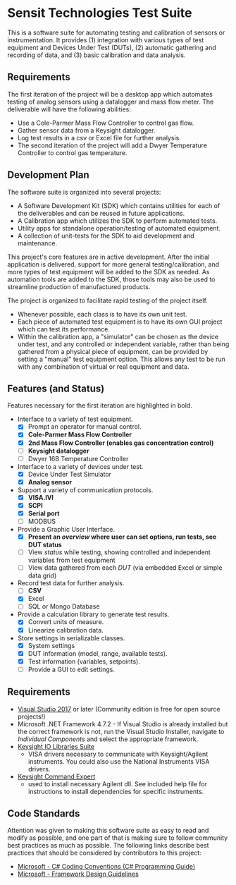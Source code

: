 # Sensit Technologies Test Suite
This is a software suite for automating testing and calibration of sensors or
instrumentation.  It provides (1) integration with various types of test
equipment and Devices Under Test (DUTs), (2) automatic gathering and recording of
data, and (3) basic calibration and data analysis.

## Requirements
The first iteration of the project will be a desktop app which automates testing
of analog sensors using a datalogger and mass flow meter.  The deliverable will
have the following abilities:
* Use a Cole-Parmer Mass Flow Controller to control gas flow.
* Gather sensor data from a Keysight datalogger.
* Log test results in a csv or Excel file for further analysis.
* The second iteration of the project will add a Dwyer Temperature Controller to control gas temperature.

## Development Plan
The software suite is organized into several projects:
* A Software Development Kit (SDK) which contains utilities for each of the
 deliverables and can be reused in future applications.
* A Calibration app which utilizes the SDK to perform automated tests.
* Utility apps for standalone operation/testing of automated equipment.
* A collection of unit-tests for the SDK to aid development and maintenance.

This project's core features are in active development.  After the initial
application is delivered, support for more general testing/calibration, and
more types of test equipment will be added to the SDK as needed.  As automation
tools are added to the SDK, those tools may also be used to streamline
production of manufactured products.

The project is organized to facilitate rapid testing of the project itself.
* Whenever possible, each class is to have its own unit test.
* Each piece of automated test equipment is to have its own GUI project which
  can test its performance.
* Within the calibration app, a "simulator" can be chosen as the device under
  test, and any controlled or independent variable, rather than being gathered
  from a physical piece of equipment, can be provided by setting a "manual" test
  equipment option.  This allows any test to be run with any combination of
  virtual or real equipment and data.

## Features (and Status)
Features necessary for the first iteration are highlighted in bold.
* Interface to a variety of test equipment.
  * [x] Prompt an operator for manual control.
  * [x] **Cole-Parmer Mass Flow Controller**
  * [x] **2nd Mass Flow Controller (enables gas concentration control)**
  * [ ] **Keysight datalogger**
  * [ ] Dwyer 16B Temperature Controller
* Interface to a variety of devices under test.
  * [x] Device Under Test Simulator
  * [x] **Analog sensor**
* Support a variety of communication protocols.
  * [x] **VISA.IVI**
  * [x] **SCPI**
  * [x] **Serial port**
  * [ ] MODBUS
* Provide a Graphic User Interface.
  * [x] **Present an *overview* where user can set options, run tests, see DUT status**
  * [ ] View *status* while testing, showing controlled and independent variables from test equipment
  * [ ] View data gathered from each *DUT* (via embedded Excel or simple data grid)
* Record test data for further analysis.
  * [ ] **CSV**
  * [x] Excel
  * [ ] SQL or Mongo Database
* Provide a calculation library to generate test results.
  * [x] Convert units of measure.
  * [x] Linearize calibration data.
* Store settings in serializable classes.
  * [x] System settings
  * [x] DUT information (model, range, available tests).
  * [x] Test information (variables, setpoints).
  * [ ] Provide a GUI to edit settings.

## Requirements
* [Visual Studio 2017](https://visualstudio.microsoft.com) or later (Community
  edition is free for open source projects!)
* Microsoft .NET Framework 4.7.2 - If Visual Studio is already installed but the
  correct framework is not, run the Visual Studio Installer, navigate to
  *Individual Components* and select the appropriate framework.
* [Keysight IO Libraries Suite](https://www.keysight.com/en/pd-1985909/io-libraries-suite)
  - VISA drivers necessary to communicate with Keysight/Agilent instruments.
  You could also use the National Instruments VISA drivers.
* [Keysight Command Expert](https://www.keysight.com/en/pd-2036130/command-expert)
  - used to install necessary Agilent dll.  See included help file for
  instructions to install dependencies for specific instruments.

## Code Standards
Attention was given to making this software suite as easy to read and modify as
possible, and one part of that is making sure to follow community best practices
as much as possible.  The following links describe best practices that should be
considered by contributors to this project:
* [Microsoft - C# Coding Conventions (C# Programming Guide)](https://docs.microsoft.com/en-us/dotnet/csharp/programming-guide/inside-a-program/coding-conventions)
* [Microsoft - Framework Design Guidelines](https://docs.microsoft.com/en-us/dotnet/standard/design-guidelines/)

